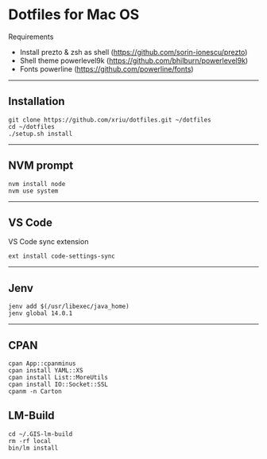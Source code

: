 # Dotfiles for Mac OS

Requirements

- Install prezto & zsh as shell (https://github.com/sorin-ionescu/prezto)
- Shell theme powerlevel9k (https://github.com/bhilburn/powerlevel9k)
- Fonts powerline (https://github.com/powerline/fonts)

---

## Installation

```
git clone https://github.com/xriu/dotfiles.git ~/dotfiles
cd ~/dotfiles
./setup.sh install
```

---

## NVM prompt

```
nvm install node
nvm use system
```

---

## VS Code

VS Code sync extension

```
ext install code-settings-sync
```

---

## Jenv

```
jenv add $(/usr/libexec/java_home)
jenv global 14.0.1
```

---

## CPAN

```
cpan App::cpanminus
cpan install YAML::XS
cpan install List::MoreUtils
cpan install IO::Socket::SSL
cpanm -n Carton
```

## LM-Build

```
cd ~/.GIS-lm-build
rm -rf local
bin/lm install
```
